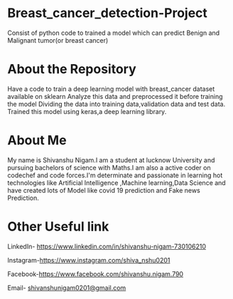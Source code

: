 # Breast_cancer_detection-Project
Consist of python code to trained a model which can predict Benign and Malignant tumor(or breast cancer)

# About the Repository
Have a code to train a deep learning model with breast_cancer dataset available on sklearn
Analyze this data and preprocessed it before training the model
Dividing the data into training data,validation data and test data.
Trained this model using keras,a deep learning library.

# About Me
My name is Shivanshu Nigam.I am a student at lucknow University and pursuing bachelors of science with Maths.I am also a active coder on codechef and code forces.I'm determinate and passionate in learning hot technologies like Artificial Intelligence ,Machine learning,Data Science and have created lots of Model like covid 19 prediction and Fake news Prediction.

# Other Useful link

LinkedIn- https://www.linkedin.com/in/shivanshu-nigam-730106210

Instagram-https://www.instagram.com/shiva_nshu0201

Facebook-https://www.facebook.com/shivanshu.nigam.790

Email- shivanshunigam0201@gmail.com
